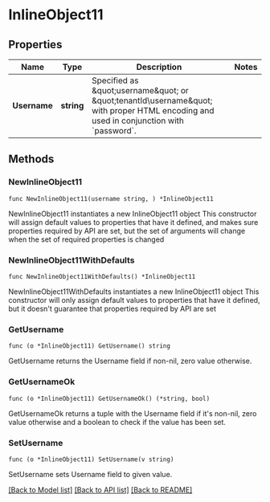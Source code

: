 # InlineObject11

## Properties

Name | Type | Description | Notes
------------ | ------------- | ------------- | -------------
**Username** | **string** | Specified as \&quot;username\&quot; or \&quot;tenantId\\username\&quot; with proper HTML encoding and used in conjunction with &#x60;password&#x60;.  | 

## Methods

### NewInlineObject11

`func NewInlineObject11(username string, ) *InlineObject11`

NewInlineObject11 instantiates a new InlineObject11 object
This constructor will assign default values to properties that have it defined,
and makes sure properties required by API are set, but the set of arguments
will change when the set of required properties is changed

### NewInlineObject11WithDefaults

`func NewInlineObject11WithDefaults() *InlineObject11`

NewInlineObject11WithDefaults instantiates a new InlineObject11 object
This constructor will only assign default values to properties that have it defined,
but it doesn't guarantee that properties required by API are set

### GetUsername

`func (o *InlineObject11) GetUsername() string`

GetUsername returns the Username field if non-nil, zero value otherwise.

### GetUsernameOk

`func (o *InlineObject11) GetUsernameOk() (*string, bool)`

GetUsernameOk returns a tuple with the Username field if it's non-nil, zero value otherwise
and a boolean to check if the value has been set.

### SetUsername

`func (o *InlineObject11) SetUsername(v string)`

SetUsername sets Username field to given value.



[[Back to Model list]](../README.md#documentation-for-models) [[Back to API list]](../README.md#documentation-for-api-endpoints) [[Back to README]](../README.md)


